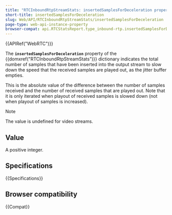 ```yaml
---
title: "RTCInboundRtpStreamStats: insertedSamplesForDeceleration property"
short-title: insertedSamplesForDeceleration
slug: Web/API/RTCInboundRtpStreamStats/insertedSamplesForDeceleration
page-type: web-api-instance-property
browser-compat: api.RTCStatsReport.type_inbound-rtp.insertedSamplesForDeceleration
---
```


{{APIRef("WebRTC")}}

The **`insertedSamplesForDeceleration`** property of the {{domxref("RTCInboundRtpStreamStats")}} dictionary indicates the total number of samples that have been inserted into the output stream to slow down the speed that the received samples are played out, as the jitter buffer empties.

This is the absolute value of the difference between the number of samples received and the number of received samples that are played out.
Note that it is only iterated when playout of received samples is slowed down (not when playout of samples is increased).

> [!NOTE]
> The value is undefined for video streams.

## Value

A positive integer.

## Specifications

{{Specifications}}

## Browser compatibility

{{Compat}}
